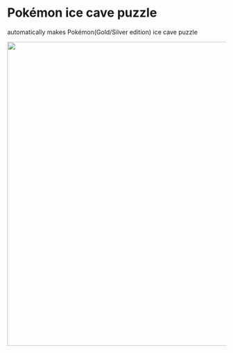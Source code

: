 # Pokémon ice cave puzzle
automatically makes Pokémon(Gold/Silver edition) ice cave puzzle
<p align="center">
  <img src="https://github.com/suhyuuk/Pokemon-ice-cave-puzzle/blob/main/Pokemon_Gold_Silver_tiles/ice_cave_puzzle_example.jpg" img width="700px"/>
<p/>
